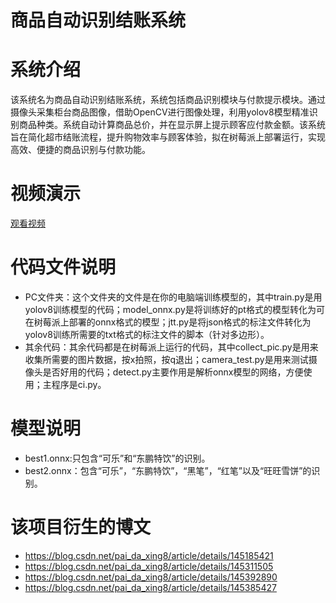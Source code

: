 # 商品自动识别结账系统
 # 系统介绍
该系统名为商品自动识别结账系统，系统包括商品识别模块与付款提示模块。通过摄像头采集柜台商品图像，借助OpenCV进行图像处理，利用yolov8模型精准识别商品种类。系统自动计算商品总价，并在显示屏上提示顾客应付款金额。该系统旨在简化超市结账流程，提升购物效率与顾客体验，拟在树莓派上部署运行，实现高效、便捷的商品识别与付款功能。

# 视频演示
[观看视频](https://github.com/user-attachments/assets/0b2ee71c-1537-4296-9230-73641e29ae55 "点我观看演示视频")

# 代码文件说明
- PC文件夹：这个文件夹的文件是在你的电脑端训练模型的，其中train.py是用yolov8训练模型的代码；model_onnx.py是将训练好的pt格式的模型转化为可在树莓派上部署的onnx格式的模型；jtt.py是将json格式的标注文件转化为yolov8训练所需要的txt格式的标注文件的脚本（针对多边形）。
- 其余代码：其余代码都是在树莓派上运行的代码，其中collect_pic.py是用来收集所需要的图片数据，按x拍照，按q退出；camera_test.py是用来测试摄像头是否好用的代码；detect.py主要作用是解析onnx模型的网络，方便使用；主程序是ci.py。

# 模型说明
- best1.onnx:只包含“可乐”和“东鹏特饮”的识别。
- best2.onnx：包含“可乐”，“东鹏特饮”，“黑笔”，“红笔”以及“旺旺雪饼”的识别。

# 该项目衍生的博文
- https://blog.csdn.net/pai_da_xing8/article/details/145185421
- https://blog.csdn.net/pai_da_xing8/article/details/145311505
- https://blog.csdn.net/pai_da_xing8/article/details/145392890
- https://blog.csdn.net/pai_da_xing8/article/details/145385427


